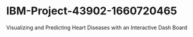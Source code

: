 # IBM-Project-43902-1660720465
Visualizing and Predicting Heart Diseases with an Interactive Dash Board

